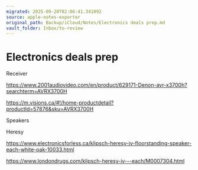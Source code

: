 ```yaml
---
migrated: 2025-09-20T02:06:41.341092
source: apple-notes-exporter
original_path: Backup/iCloud/Notes/Electronics deals prep.md
vault_folder: Inbox/to-review
---
```

# Electronics deals prep

Receiver

https://www.2001audiovideo.com/en/product/629171-Denon-avr-x3700h?searchterm=AVRX3700H

https://m.visions.ca/#!/home-productdetail?productId=57876&sku=AVRX3700H

Speakers

Heresy 

https://www.electronicsforless.ca/klipsch-heresy-iv-floorstanding-speaker-each-white-oak-10033.html

https://www.londondrugs.com/klipsch-heresy-iv---each/M0007304.html

